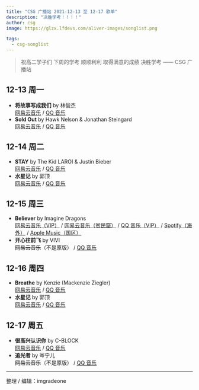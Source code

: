 ```yaml
---
title: "CSG 广播站 2021-12-13 至 12-17 歌单"
description: "决胜学考！！！！"
author: csg
image: https://glzx.lfdevs.com/aliver-images/songlist.png

tags:
  - csg-songlist
---
```


> 祝高二学子们
> 下周的学考 顺顺利利
> 取得满意的成绩
> 决胜学考 —— CSG 广播站

## 12-13 周一

- **将故事写成我们** by 林俊杰  
  [网易云音乐](https://music.163.com/song?id=1391477429) / [QQ 音乐](https://y.qq.com/n/ryqq/songDetail/001LMj8V1Leoxy)
- **Sold Out** by Hawk Nelson & Jonathan Steingard  
  [网易云音乐](https://music.163.com/song?id=31010566) / [QQ 音乐](https://y.qq.com/n/ryqq/songDetail/002a5OfG1VpukL)

## 12-14 周二

- **STAY** by The Kid LAROI & Justin Bieber  
  [网易云音乐](https://music.163.com/song?id=1859245776) / [QQ 音乐](https://y.qq.com/n/ryqq/songDetail/0043EX2e2F6JCA)
- **水星记** by 郭顶  
  [网易云音乐](https://music.163.com/song?id=441491828) / [QQ 音乐](https://y.qq.com/n/ryqq/songDetail/00485V8K4InqbZ)

## 12-15 周三

- **Believer** by Imagine Dragons  
  [网易云音乐（VIP）](https://music.163.com/song?id=455311479) / [网易云音乐（贫民窟）](https://music.163.com/song?id=1493073985) / [QQ 音乐（VIP）](https://y.qq.com/n/ryqq/songDetail/003uk0GY3wjLw8) / [Spotify（海外）](https://open.spotify.com/track/0pqnGHJpmpxLKifKRmU6WP) / [Apple Music（国区）](https://music.apple.com/cn/album/believer/1411625594?i=1411628233)
- **开心往前飞** by VIVI  
  ~~网易云音乐~~（不是原版） / [QQ 音乐](https://y.qq.com/n/ryqq/songDetail/003tQihz2VWcOS)

## 12-16 周四

- **Breathe** by Kenzie (Mackenzie Ziegler)  
  [网易云音乐](https://music.163.com/song?id=512621132) / [QQ 音乐](https://y.qq.com/n/ryqq/songDetail/002DUGDZ4AKUEO)
- **水星记** by 郭顶  
  [网易云音乐](https://music.163.com/song?id=441491828) / [QQ 音乐](https://y.qq.com/n/ryqq/songDetail/00485V8K4InqbZ)

## 12-17 周五

- **很高兴认识你** by C-BLOCK  
  [网易云音乐](https://music.163.com/song?id=1318571230) / [QQ 音乐](https://y.qq.com/n/ryqq/songDetail/001A692D1dyZml)
- **追光者** by 岑宁儿  
  ~~网易云音乐~~（不是原版） / [QQ 音乐](https://y.qq.com/n/ryqq/songDetail/0006V3BG48q1uP)

---

整理 / 编辑：imgradeone
